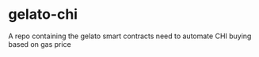 # gelato-chi
A repo containing the gelato smart contracts need to automate CHI buying based on gas price

